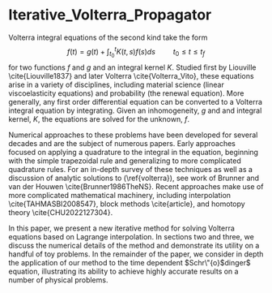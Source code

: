 # Iterative_Volterra_Propagator
Volterra integral equations of the second kind take the form
$$f(t) = g(t) + \int_{t_0}^t K(t,s) f(s) ds \hspace{1cm} t_0 \le t \le t_f$$
 for two functions $f$ and $g$ and an integral kernel $K$. Studied first by Liouville \cite{Liouville1837} and later Volterra \cite{Volterra_Vito}, these equations arise in a variety of disciplines, including material science (linear viscoelasticity equations) and probability (the renewal equation). More generally, any first order differential equation can be converted to a Volterra integral equation by integrating. Given an inhomogeneity, $g$ and and integral kernel, $K$, the equations are solved for the unknown, $f$. 
 
 Numerical approaches to these problems have been developed for several decades and are the subject of numerous papers. Early approaches focused on applying a quadrature to the integral in the equation, beginning with the simple trapezoidal rule and generalizing    to more complicated quadrature rules. For an in-depth survey of these techniques as well as a discussion of analytic solutions to (\ref{volterra}), see work of Brunner and van der Houwen \cite{Brunner1986TheNS}. Recent approaches make use of more complicated mathematical machinery,  including interpolation \cite{TAHMASBI2008547}, block methods \cite{article}, and homotopy theory \cite{CHU2022127304}.
 
In this paper, we present a new iterative method for solving Volterra equations based on Lagrange interpolation. In sections two and three, we discuss the numerical details of the method and demonstrate its utility on a handful of toy problems. In the remainder of the paper, we consider in depth the application of our method to the time dependent $Schr\"{o}$dinger$ equation, illustrating its ability to achieve highly accurate results on a number of physical problems.  
